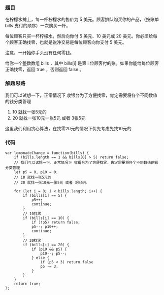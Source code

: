 ### 题目
在柠檬水摊上，每一杯柠檬水的售价为 5 美元。顾客排队购买你的产品，（按账单 bills 支付的顺序）一次购买一杯。

每位顾客只买一杯柠檬水，然后向你付 5 美元、10 美元或 20 美元。你必须给每个顾客正确找零，也就是说净交易是每位顾客向你支付 5 美元。

注意，一开始你手头没有任何零钱。

给你一个整数数组 bills ，其中 bills[i] 是第 i 位顾客付的账。如果你能给每位顾客正确找零，返回 true ，否则返回 false 。


### 解题思路
我们可以试想一下，正常情况下 收银台为了方便找零，肯定需要将各个不同数值的钱分类管理

1. 10 就找一张5元的
2. 20 就找一张10元一张5元 或者 3张5元

这里我们利用贪心算法，在找零20元的情况下优先考虑先找10元的

### 代码
```
var lemonadeChange = function(bills) {
    if (bills.length == 1 && bills[0] > 5) return false;
    // 我们可以试想一下，正常情况下 收银台为了方便找零，肯定需要将各个不同数值的钱分类管理
    let p5 = 0, p10 = 0;
    // 10 就找一张5元的
    // 20 就找一张10元一张5元 或者 3张5元

    for (let i = 0; i < bills.length; i++) {
        if (bills[i] == 5) {
            p5++;
            continue;
        }
        // 10找零
        if (bills[i] == 10) {
            if (!p5) return false;
            p5--; p10++; 
            continue;
        }
        // 20找零
        if (bills[i] == 20) {
            if (p10 && p5) {
                p10--; p5--;
            } else {
                if (p5 < 3) return false
                p5 -= 3; 
            }
        }
    }
    return true;
};
```